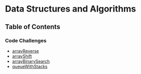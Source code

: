 # Data Structures and Algorithms

## Table of Contents
### Code Challenges
* [arrayReverse](code-challenges/arrayReverse/)
* [arrayShift](code-challenges/arrayShift/)
* [arrayBinarySearch](code-challenges/arrayBinarySearch/)
* [queueWithStacks](code-challenges/queueWithStacks/)

